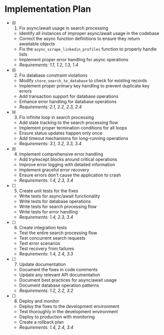 # Implementation Plan

- [x] 1. Fix async/await usage in search processing
  - Identify all instances of improper async/await usage in the codebase
  - Correct the async function definitions to ensure they return awaitable objects
  - Fix the `async_scrape_linkedin_profiles` function to properly handle lists
  - Implement proper error handling for async operations
  - _Requirements: 1.1, 1.2, 1.3, 1.4_

- [x] 2. Fix database constraint violations
  - Modify `store_search_to_database` to check for existing records
  - Implement proper primary key handling to prevent duplicate key errors
  - Add transaction support for database operations
  - Enhance error handling for database operations
  - _Requirements: 2.1, 2.2, 2.3, 2.4_

- [x] 3. Fix infinite loop in search processing
  - Add state tracking to the search processing flow
  - Implement proper termination conditions for all loops
  - Ensure status updates happen only once
  - Add timeout mechanisms for long-running operations
  - _Requirements: 3.1, 3.2, 3.3, 3.4_

- [x] 4. Implement comprehensive error handling
  - Add try/except blocks around critical operations
  - Improve error logging with detailed information
  - Implement graceful error recovery
  - Ensure errors don't cause the application to crash
  - _Requirements: 1.4, 2.3, 3.4_

- [ ] 5. Create unit tests for the fixes
  - Write tests for async/await functionality
  - Write tests for database operations
  - Write tests for search processing flow
  - Write tests for error handling
  - _Requirements: 1.4, 2.3, 3.4_

- [ ] 6. Create integration tests
  - Test the entire search processing flow
  - Test concurrent search requests
  - Test error scenarios
  - Test recovery from failures
  - _Requirements: 1.4, 2.4, 3.3_

- [ ] 7. Update documentation
  - Document the fixes in code comments
  - Update any relevant API documentation
  - Document best practices for async/await usage
  - Document database operation patterns
  - _Requirements: 1.2, 2.2, 3.2_

- [ ] 8. Deploy and monitor
  - Deploy the fixes to the development environment
  - Test thoroughly in the development environment
  - Deploy to production with monitoring
  - Create a rollback plan
  - _Requirements: 1.4, 2.4, 3.4_